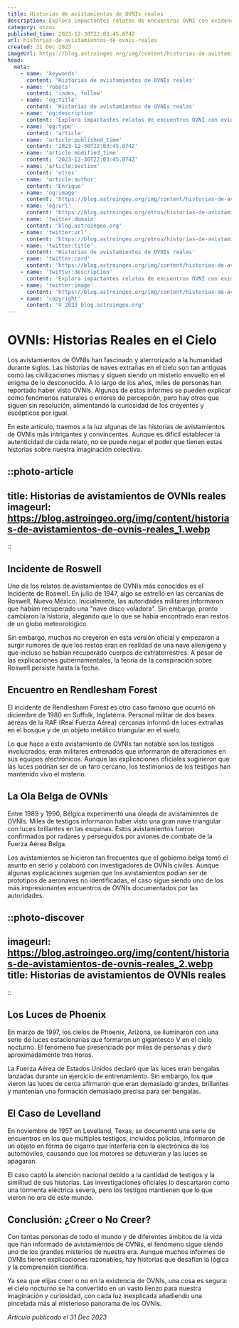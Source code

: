 ```yaml
---
title: Historias de avistamientos de OVNIs reales
description: Explora impactantes relatos de encuentros OVNI con evidencias y testimonios reales que desafían nuestra comprensión del universo. #MisterioCósmico
category: otros
published_time: 2023-12-30T22:03:45.074Z
url: historias-de-avistamientos-de-ovnis-reales
created: 31 Dec 2023
imageUrl: https://blog.astroingeo.org/img/content/historias-de-avistamientos-de-ovnis-reales_1.webp
head:
  meta:
    - name: 'keywords'
      content: 'Historias de avistamientos de OVNIs reales'
    - name: 'robots'
      content: 'index, follow'
    - name: 'og:title'
      content: 'Historias de avistamientos de OVNIs reales'
    - name: 'og:description'
      content: 'Explora impactantes relatos de encuentros OVNI con evidencias y testimonios reales que desafían nuestra comprensión del universo. #MisterioCósmico'
    - name: 'og:type'
      content: 'article'
    - name: 'article:published_time'
      content: '2023-12-30T22:03:45.074Z'
    - name: 'article:modified_time'
      content: '2023-12-30T22:03:45.074Z'
    - name: 'article:section'
      content: 'otros'
    - name: 'article:author'
      content: 'Enrique'
    - name: 'og:image'
      content: 'https://blog.astroingeo.org/img/content/historias-de-avistamientos-de-ovnis-reales_1.webp'
    - name: 'og:url'
      content: 'https://blog.astroingeo.org/otros/historias-de-avistamientos-de-ovnis-reales'
    - name: 'twitter:domain'
      content: 'blog.astroingeo.org'
    - name: 'twitter:url'
      content: 'https://blog.astroingeo.org/otros/historias-de-avistamientos-de-ovnis-reales'
    - name: 'twitter:title'
      content: 'Historias de avistamientos de OVNIs reales'
    - name: 'twitter:card'
      content: 'https://blog.astroingeo.org/img/content/historias-de-avistamientos-de-ovnis-reales_1.webp'
    - name: 'twitter:description'
      content: 'Explora impactantes relatos de encuentros OVNI con evidencias y testimonios reales que desafían nuestra comprensión del universo. #MisterioCósmico'
    - name: 'twitter:image'
      content: 'https://blog.astroingeo.org/img/content/historias-de-avistamientos-de-ovnis-reales_1.webp'
    - name: 'copyright'
      content: '© 2023 blog.astroingeo.org'
---
```

# OVNIs: Historias Reales en el Cielo

Los avistamientos de OVNIs han fascinado y aterrorizado a la humanidad durante siglos. Las historias de naves extrañas en el cielo son tan antiguas como las civilizaciones mismas y siguen siendo un misterio envuelto en el enigma de lo desconocido. A lo largo de los años, miles de personas han reportado haber visto OVNIs. Algunos de estos informes se pueden explicar como fenómenos naturales o errores de percepción, pero hay otros que siguen sin resolución, alimentando la curiosidad de los creyentes y escépticos por igual.

En este artículo, traemos a la luz algunas de las historias de avistamientos de OVNIs más intrigantes y convincentes. Aunque es difícil establecer la autenticidad de cada relato, no se puede negar el poder que tienen estas historias sobre nuestra imaginación colectiva.

::photo-article
---
title: Historias de avistamientos de OVNIs reales
imageurl: https://blog.astroingeo.org/img/content/historias-de-avistamientos-de-ovnis-reales_1.webp
---
::

## Incidente de Roswell

Uno de los relatos de avistamientos de OVNIs más conocidos es el Incidente de Roswell. En julio de 1947, algo se estrelló en las cercanías de Roswell, Nuevo México. Inicialmente, las autoridades militares informaron que habían recuperado una "nave disco voladora". Sin embargo, pronto cambiaron la historia, alegando que lo que se había encontrado eran restos de un globo meteorológico.

Sin embargo, muchos no creyeron en esta versión oficial y empezaron a surgir rumores de que los restos eran en realidad de una nave alienígena y que incluso se habían recuperado cuerpos de extraterrestres. A pesar de las explicaciones gubernamentales, la teoría de la conspiración sobre Roswell persiste hasta la fecha.

## Encuentro en Rendlesham Forest

El incidente de Rendlesham Forest es otro caso famoso que ocurrió en diciembre de 1980 en Suffolk, Inglaterra. Personal militar de dos bases aéreas de la RAF (Real Fuerza Aérea) cercanas informó de luces extrañas en el bosque y de un objeto metálico triangular en el suelo.

Lo que hace a este avistamiento de OVNIs tan notable son los testigos involucrados; eran militares entrenados que informaron de alteraciones en sus equipos electrónicos. Aunque las explicaciones oficiales sugirieron que las luces podrían ser de un faro cercano, los testimonios de los testigos han mantenido vivo el misterio.

## La Ola Belga de OVNIs

Entre 1989 y 1990, Bélgica experimentó una oleada de avistamientos de OVNIs. Miles de testigos informaron haber visto una gran nave triangular con luces brillantes en las esquinas. Estos avistamientos fueron confirmados por radares y perseguidos por aviones de combate de la Fuerza Aérea Belga.

Los avistamientos se hicieron tan frecuentes que el gobierno belga tomó el asunto en serio y colaboró con investigadores de OVNIs civiles. Aunque algunas explicaciones sugerían que los avistamientos podían ser de prototipos de aeronaves no identificadas, el caso sigue siendo uno de los más impresionantes encuentros de OVNIs documentados por las autoridades.


::photo-discover
---
imageurl: https://blog.astroingeo.org/img/content/historias-de-avistamientos-de-ovnis-reales_2.webp
title: Historias de avistamientos de OVNIs reales
---
::

## Los Luces de Phoenix

En marzo de 1997, los cielos de Phoenix, Arizona, se iluminaron con una serie de luces estacionarias que formaron un gigantesco V en el cielo nocturno. El fenómeno fue presenciado por miles de personas y duró aproximadamente tres horas.

La Fuerza Aérea de Estados Unidos declaró que las luces eran bengalas lanzadas durante un ejercicio de entrenamiento. Sin embargo, los que vieron las luces de cerca afirmaron que eran demasiado grandes, brillantes y mantenían una formación demasiado precisa para ser bengalas.

## El Caso de Levelland

En noviembre de 1957 en Levelland, Texas, se documentó una serie de encuentros en los que múltiples testigos, incluidos policías, informaron de un objeto en forma de cigarro que interfería con la electrónica de los automóviles, causando que los motores se detuvieran y las luces se apagaran.

El caso captó la atención nacional debido a la cantidad de testigos y la similitud de sus historias. Las investigaciones oficiales lo descartaron como una tormenta eléctrica severa, pero los testigos mantienen que lo que vieron no era de este mundo.

## Conclusión: ¿Creer o No Creer?

Con tantas personas de todo el mundo y de diferentes ámbitos de la vida que han informado de avistamientos de OVNIs, el fenómeno sigue siendo uno de los grandes misterios de nuestra era. Aunque muchos informes de OVNIs tienen explicaciones razonables, hay historias que desafían la lógica y la comprensión científica.

Ya sea que elijas creer o no en la existencia de OVNIs, una cosa es segura: el cielo nocturno se ha convertido en un vasto lienzo para nuestra imaginación y curiosidad, con cada luz inexplicada añadiendo una pincelada más al misterioso panorama de los OVNIs.

_Artículo publicado el 31 Dec 2023_